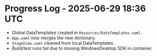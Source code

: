 # Progress Log - 2025-06-29 18:36 UTC

* Global DataTemplates created in `Resources/DataTemplates.xaml`.
* `App.xaml` now merges the new dictionary.
* `StageView.xaml` cleaned from local DataTemplates.
* Build/test runs fail due to missing WindowsDesktop SDK in container.
